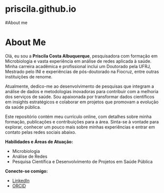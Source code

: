 # priscila.github.io
#About me

# About Me

Olá, eu sou a **Priscila Costa Albuquerque**, pesquisadora com formação em Microbiologia e vasta experiência em análise de redes aplicada à saúde. Minha carreira acadêmica e profissional inclui um Doutorado pela UFRJ, Mestrado pelo INI e experiências de pós-doutorado na Fiocruz, entre outras instituições de renome.

Atualmente, dedico-me ao desenvolvimento de pesquisas que integram a análise de dados e metodologias inovadoras para contribuir com a melhoria dos serviços de saúde. Sou apaixonada por transformar dados científicos em insights estratégicos e colaborar em projetos que promovam a evolução da saúde pública.

Este repositório contém meu currículo online, com detalhes sobre minha formação, publicações e contribuições para a área. Sinta-se à vontade para explorar, conhecer um pouco mais sobre minhas experiências e entrar em contato pelas redes sociais abaixo.

**Habilidades e Áreas de Atuação:**
- Microbiologia 
- Análise de Redes
- Pesquisa Científica e Desenvolvimento de Projetos em Saúde Pública

**Conecte-se comigo:**
- [LinkedIn](link-para-seu-linkedin)
- [ORCID](https://orcid.org/0000-0001-8185-024X)
